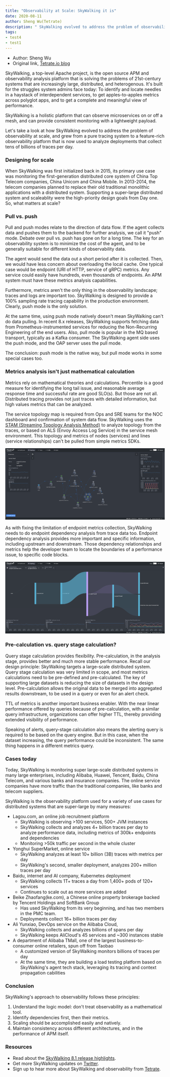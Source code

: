 ```yaml
---
title: "Observability at Scale: SkyWalking it is"
date: 2020-08-11
author: Sheng Wu(Tetrate)
description: " SkyWalking evolved to address the problem of observability at scale, and grew from a pure tracing system to a feature-rich observability platform that is now used to analyze deployments that collect tens of billions of traces per day. "
tags:
- test4
- test1
---
```


- Author: Sheng Wu
- Original link, [Tetrate.io blog](https://www.tetrate.io/blog/observability-at-scale-skywalking-it-is/)

SkyWalking, a top-level Apache project, is the open source APM and observability analysis platform that is solving the problems of 21st-century systems that are increasingly large, distributed, and heterogenous. It's built for the struggles system admins face today: To identify and locate needles in a haystack of interdependent services, to get apples-to-apples metrics across polyglot apps, and to get a complete and meaningful view of performance.

SkyWalking is a holistic platform that can observe microservices on or off a mesh, and can provide consistent monitoring with a lightweight payload.

Let's take a look at how SkyWalking evolved to address the problem of observability at scale, and grew from a pure tracing system to a feature-rich observability platform that is now used to analyze deployments that collect tens of billions of traces per day.

### Designing for scale

When SkyWalking was first initialized back in 2015, its primary use case was monitoring the first-generation distributed core system of China Top Telecom companies, China Unicom and China Mobile. In 2013-2014, the telecom companies planned to replace their old traditional monolithic applications with a distributed system. Supporting a super-large distributed system and scaleablity were the high-priority design goals from Day one. So, what matters at scale?

### Pull vs. push

Pull and push modes relate to the direction of data flow. If the agent collects data and pushes them to the backend for further analysis, we call it "push" mode. Debate over pull vs. push has gone on for a long time. The key for an observability system is to minimize the cost of the agent, and to be generally suitable for different kinds of observability data.

The agent would send the data out a short period after it is collected. Then, we would have less concern about overloading the local cache. One typical case would be endpoint (URI of HTTP, service of gRPC) metrics. Any service could easily have hundreds, even thousands of endpoints. An APM system must have these metrics analysis capabilities.

Furthermore, metrics aren't the only thing in the observability landscape; traces and logs are important too. SkyWalking is designed to provide a 100% sampling rate tracing capability in the production environment. Clearly, push mode is the only solution.

At the same time, using push mode natively doesn't mean SkyWalking can't do data pulling. In recent 8.x releases, SkyWalking supports fetching data from Prometheus-instrumented services for reducing the Non-Recurring Engineering of the end users. Also, pull mode is popular in the MQ based transport, typically as a Kafka consumer. The SkyWalking agent side uses the push mode, and the OAP server uses the pull mode.

The conclusion: push mode is the native way, but pull mode works in some special cases too.

### Metrics analysis isn't just mathematical calculation

Metrics rely on mathematical theories and calculations. Percentile is a good measure for identifying the long tail issue, and reasonable average response time and successful rate are good SLO(s). But those are not all. Distributed tracing provides not just traces with detailed information, but high values metrics that can be analyzed.

The service topology map is required from Ops and SRE teams for the NOC dashboard and confirmation of system data flow. SkyWalking uses the [STAM (Streaming Topology Analysis Method)](https://wu-sheng.github.io/STAM/) to analyze topology from the traces, or based on ALS (Envoy Access Log Service) in the service mesh environment. This topology and metrics of nodes (services) and lines (service relationships) can't be pulled from simple metrics SDKs.

![](topology-v8.png)

As with fixing the limitation of endpoint metrics collection, SkyWalking needs to do endpoint dependency analysis from trace data too. Endpoint dependency analysis provides more important and specific information, including upstream and downstream. Those dependency relationships and metrics help the developer team to locate the boundaries of a performance issue, to specific code blocks.

![](endpoint-dependency-v8.png)

### Pre-calculation vs. query stage calculation?

Query stage calculation provides flexibility. Pre-calculation, in the analysis stage, provides better and much more stable performance. Recall our design principle: SkyWalking targets a large-scale distributed system. Query stage calculation was very limited in scope, and most metrics calculations need to be pre-defined and pre-calculated. The key of supporting large datasets is reducing the size of datasets in the design level. Pre-calculation allows the original data to be merged into aggregated results downstream, to be used in a query or even for an alert check.

TTL of metrics is another important business enabler. With the near linear performance offered by queries because of pre-calculation, with a similar query infrastructure, organizations can offer higher TTL, thereby providing extended visibility of performance.

Speaking of alerts, query-stage calculation also means the alerting query is required to be based on the query engine. But in this case, when the dataset increasing, the query performance could be inconsistent. The same thing happens in a different metrics query.

### Cases today

Today, SkyWalking is monitoring super large-scale distributed systems in many large enterprises, including Alibaba, Huawei, Tencent, Baidu, China Telecom, and various banks and insurance companies. The online service companies have more traffic than the traditional companies, like banks and telecom suppliers.

SkyWalking is the observability platform used for a variety of use cases for distributed systems that are super-large by many measures:

*   Lagou.com, an online job recruitment platform
    *   SkyWalking is observing >100 services, 500+ JVM instances
    *   SkyWalking collects and analyzes 4+ billion traces per day to analyze performance data, including metrics of 300k+ endpoints and dependencies
    *   Monitoring >50k traffic per second in the whole cluster
*   Yonghui SuperMarket, online service
    *   SkyWalking analyzes at least 10+ billion (3B) traces with metrics per day
    *   SkyWalking's second, smaller deployment, analyzes 200+ million traces per day
*   Baidu, internet and AI company, Kubernetes deployment
    *   SkyWalking collects 1T+ traces a day from 1,400+ pods of 120+ services
    *   Continues to scale out as more services are added
*   Beike Zhaofang(ke.com), a Chinese online property brokerage backed by Tencent Holdings and SoftBank Group
    *   Has used SkyWalking from its very beginning, and has two members in the PMC team. 
    *   Deployments collect 16+ billion traces per day
*   Ali Yunxiao, DevOps service on the Alibaba Cloud,
    *   SkyWalking collects and analyzes billions of spans per day
    *   SkyWalking keeps AliCloud's 45 services and ~300 instances stable
*   A department of Alibaba TMall, one of the largest business-to-consumer online retailers, spun off from Taobao
    *   A customized version of SkyWalking monitors billions of traces per day
    *   At the same time, they are building a load testing platform based on SkyWalking's agent tech stack, leveraging its tracing and context propagation cabilities

### Conclusion

SkyWalking's approach to observability follows these principles:

1.  Understand the logic model: don't treat observability as a mathematical tool. 
2.  Identify dependencies first, then their metrics.
3.  Scaling should be accomplished easily and natively.
4.  Maintain consistency across different architectures, and in the performance of APM itself.

### Resources

*   Read about the [SkyWalking 8.1 release highlights](https://github.com/apache/skywalking/blob/master/CHANGES.md).
*   Get more SkyWalking updates on [Twitter](https://twitter.com/asfskywalking?lang=en).
*   Sign up to hear more about SkyWalking and observability from [Tetrate](https://www.tetrate.io/contact-us/).
